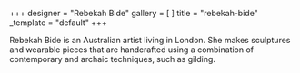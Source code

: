 +++
designer = "Rebekah Bide"
gallery = [ ]
title = "rebekah-bide"
_template = "default"
+++

Rebekah Bide is an Australian artist living in London. She makes sculptures and wearable pieces that are handcrafted using a combination of contemporary and archaic techniques, such as gilding.
